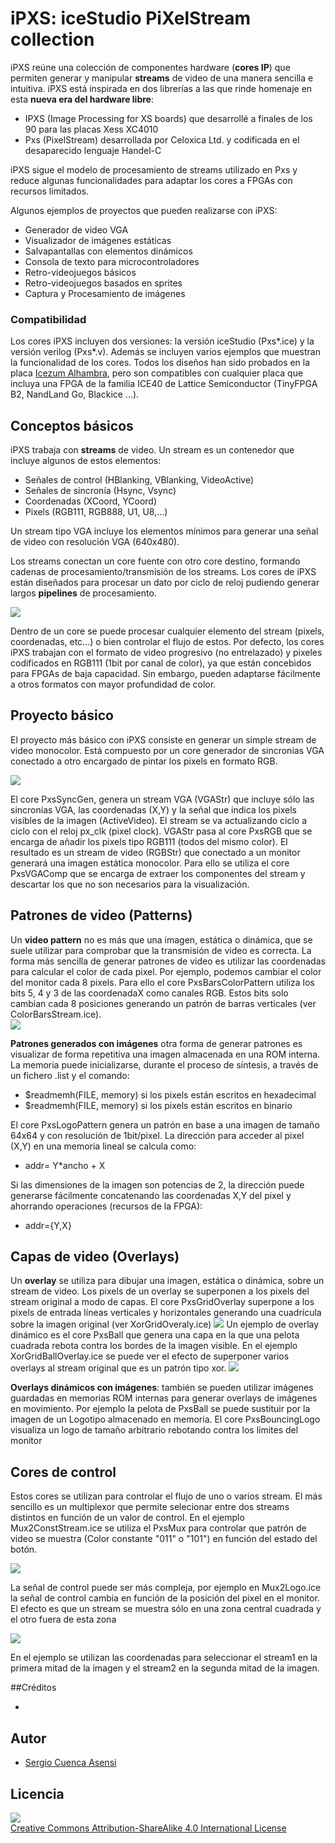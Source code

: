 # iPXS: iceStudio PiXelStream collection

iPXS reúne una colección de componentes hardware (**cores IP**) que permiten generar y manipular **streams** de video de una manera sencilla e intuitiva. iPXS está inspirada en dos librerías a las que rinde homenaje en esta **nueva era del hardware libre**:
* IPXS (Image Processing for XS boards) que desarrollé a finales de los 90 para las placas Xess XC4010
* Pxs (PixelStream) desarrollada por Celoxica Ltd. y codificada en el desaparecido lenguaje Handel-C

iPXS sigue el modelo de procesamiento de streams utilizado en Pxs y reduce algunas funcionalidades para adaptar los cores a FPGAs con recursos limitados.

Algunos ejemplos de proyectos que pueden realizarse con iPXS:
* Generador de video VGA
* Visualizador de imágenes estáticas
* Salvapantallas con elementos dinámicos
* Consola de texto para microcontroladores
* Retro-videojuegos básicos
* Retro-videojuegos basados en sprites
* Captura y Procesamiento de imágenes

### Compatibilidad
Los cores iPXS incluyen dos versiones: la versión iceStudio (Pxs\*.ice) y la versión verilog (Pxs\*.v). Además se incluyen varios ejemplos que muestran la funcionalidad de los cores. Todos los diseños han sido probados en la placa [Icezum Alhambra](https://github.com/FPGAwars/icezum/wiki), pero son compatibles con cualquier placa que incluya una FPGA de la familia ICE40 de Lattice Semiconductor (TinyFPGA B2, NandLand Go, Blackice ...).

## Conceptos básicos
iPXS trabaja con **streams** de video. Un stream es un contenedor que incluye  algunos de estos elementos:
* Señales de control (HBlanking, VBlanking, VideoActive)
* Señales de sincronía (Hsync, Vsync)
* Coordenadas (XCoord, YCoord)
* Pixels (RGB111, RGB888, U1, U8,...)

Un stream tipo VGA incluye los elementos mínimos para generar una señal de video con resolución VGA (640x480).

Los streams conectan un core fuente con otro core destino, formando cadenas de procesamiento/transmisión de los streams. Los cores de iPXS están diseñados para procesar un dato por ciclo de reloj pudiendo generar largos **pipelines** de procesamiento.

![](https://github.com/sergicuen/collection-iPxs/tree/master/wiki/img/Stream.JPG)

Dentro de un core se puede procesar cualquier elemento del stream (pixels, coordenadas, etc...) o bien controlar el flujo de estos.
Por defecto, los cores iPXS trabajan con el formato de video progresivo (no entrelazado) y pixeles codificados en RGB111 (1bit por canal de color), ya que están concebidos para FPGAs de baja capacidad. Sin embargo, pueden adaptarse fácilmente a otros formatos con mayor profundidad de color.

## Proyecto básico
El proyecto más básico con iPXS consiste en generar un simple stream de video monocolor. Está compuesto por un core generador de sincronías VGA conectado a otro encargado de pintar los pixels en formato RGB.

![](https://github.com/sergicuen/collection-iPxs/tree/master/wiki/img/BasicProject.JPG)

El core PxsSyncGen, genera un stream VGA (VGAStr) que incluye sólo las sincronías VGA, las coordenadas (X,Y) y la señal que indica los pixels visibles de la imagen (ActiveVideo). El stream se va actualizando ciclo a ciclo con el reloj px_clk (pixel clock).
VGAStr pasa al core PxsRGB que se encarga de añadir los pixels tipo RGB111 (todos del mismo color). El resultado es un stream de video (RGBStr) que conectado a un monitor generará una imagen estática monocolor. Para ello se utiliza el core PxsVGAComp que se encarga de extraer los componentes del stream y descartar los que no son necesarios para la visualización.

## Patrones de video (Patterns)
Un **video pattern** no es más que una imagen, estática o dinámica, que se suele utilizar para comprobar que la transmisión de video es correcta. La forma más sencilla de generar patrones de video es utilizar las coordenadas para calcular el color de cada pixel.
Por ejemplo, podemos cambiar el color del monitor cada 8 pixels. Para ello el core PxsBarsColorPattern utiliza los bits 5, 4 y 3 de las coordenadaX como canales RGB. Estos bits solo cambian cada 8 posiciones generando un patrón de barras verticales (ver ColorBarsStream.ice).   
![](https://github.com/sergicuen/collection-iPxs/tree/master/wiki/img/VPattern.JPG)

**Patrones generados con imágenes** otra forma de generar patrones es visualizar de forma repetitiva una imagen almacenada en una ROM interna. La memoria puede inicializarse, durante el proceso de síntesis, a través de un  fichero .list y el comando:
* $readmemh(FILE, memory) si los pixels están escritos en hexadecimal
* $readmemh(FILE, memory) si los pixels están escritos en binario

El core PxsLogoPattern genera un patrón en base a una imagen de tamaño 64x64 y con resolución de 1bit/pixel. La dirección para acceder al pixel (X,Y) en una memoria lineal se calcula como:
* addr= Y*ancho + X

Si las dimensiones de la imagen son potencias de 2, la dirección puede generarse fácilmente concatenando las coordenadas X,Y del pixel y ahorrando operaciones (recursos de la FPGA):
* addr={Y,X}

## Capas de video (Overlays)
Un **overlay** se utiliza para dibujar una imagen, estática o dinámica, sobre un stream de video. Los pixels de un overlay se superponen a los pixels del stream original a modo de capas.
El core PxsGridOverlay superpone a los pixels de entrada líneas verticales y horizontales generando una cuadrícula sobre la imagen original (ver XorGridOveraly.ice)
![](https://github.com/sergicuen/collection-iPxs/tree/master/wiki/img/GOverlay.JPG)
Un ejemplo de overlay dinámico es el core PxsBall que genera una capa en la que una pelota cuadrada rebota contra los bordes de la imagen visible.
En el ejemplo XorGridBallOverlay.ice se puede ver el efecto de superponer varios overlays al stream original que es un patrón tipo xor.
![](https://github.com/sergicuen/collection-iPxs/tree/master/wiki/img/XorGBOverlay.JPG)

**Overlays dinámicos con imágenes**: también se pueden utilizar imágenes guardadas en memorias ROM internas para generar overlays de imágenes en movimiento. Por ejemplo la pelota de PxsBall se puede sustituir por la imagen de un Logotipo almacenado en memoria. El core PxsBouncingLogo visualiza un logo de tamaño arbitrario rebotando contra los límites del monitor

## Cores de control
Estos cores se utilizan para controlar el flujo de uno o varios stream.
El más sencillo es un multiplexor que permite selecionar entre dos streams distintos en función de un valor de control.
En el ejemplo Mux2ConstStream.ice se utiliza el PxsMux para controlar que patrón de video se muestra (Color constante "011" o "101") en función del estado del botón.

![](https://github.com/sergicuen/collection-iPxs/tree/master/wiki/img/Mux2.JPG)

La señal de control puede ser más compleja, por ejemplo en Mux2Logo.ice la señal de control cambia en función de la posición del pixel en el monitor. El efecto es que un stream se muestra sólo en una zona central cuadrada y el otro fuera de esta zona

![](https://github.com/sergicuen/collection-iPxs/tree/master/wiki/img/MuxCtrl.JPG)

En el ejemplo  se utilizan las coordenadas para seleccionar el stream1 en la primera mitad de la imagen y el stream2 en la segunda mitad de la imagen.  

##Créditos

*

## Autor

* [Sergio Cuenca Asensi](https://github.com/sergicuen) 

## Licencia

![](https://github.com/Obijuan/myslides/raw/master/wiki/attribution-share-alike-creative-commons-license.png)  
[Creative Commons Attribution-ShareAlike 4.0 International License](http://creativecommons.org/licenses/by-sa/4.0/)
